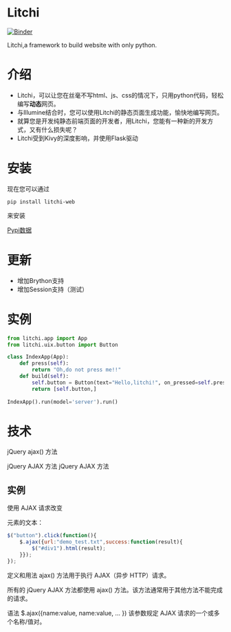 # Litchi
[![Binder](https://mybinder.org/badge_logo.svg)](https://mybinder.org/v2/gh/streetartist/Litchi/HEAD)

Litchi,a framework to build website with only python.

# 介绍
- Litchi，可以让您在丝毫不写html、js、css的情况下，只用python代码，轻松编写**动态**网页。
- 与Illumine结合时，您可以使用Litchi的静态页面生成功能，愉快地编写网页。
- 就算您是开发纯静态前端页面的开发者，用Litchi，您能有一种新的开发方式，又有什么损失呢？
- Litchi受到Kivy的深度影响，并使用Flask驱动

# 安装
现在您可以通过
```shell
pip install litchi-web
```
来安装

[Pypi数据](https://pypistats.org/packages/litchi-web)

# 更新
- 增加Brython支持
- 增加Session支持（测试）

# 实例
```python
from litchi.app import App
from litchi.uix.button import Button

class IndexApp(App):
    def press(self):
        return "Oh,do not press me!!"
    def build(self):
        self.button = Button(text="Hello,litchi!", on_pressed=self.press, hold="", id = "Button1")
        return [self.button,]
    
IndexApp().run(model='server').run()
```

# 技术
jQuery ajax() 方法

jQuery AJAX 方法 jQuery AJAX 方法

## 实例

使用 AJAX 请求改变 <div> 元素的文本：

```js
$("button").click(function(){
    $.ajax({url:"demo_test.txt",success:function(result){
        $("#div1").html(result);
    }});
});
```

定义和用法
ajax() 方法用于执行 AJAX（异步 HTTP）请求。

所有的 jQuery AJAX 方法都使用 ajax() 方法。该方法通常用于其他方法不能完成的请求。

语法
$.ajax({name:value, name:value, ... })
该参数规定 AJAX 请求的一个或多个名称/值对。
